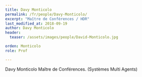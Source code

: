 ```yaml
---
title: Davy Monticolo
permalink: /fr/people/Davy-Monticolo/
excerpt: "Maître de Conférences / HDR"
last_modified_at: 2018-09-19
author: Davy Monticolo
header:
  teaser: /assets/images/people/David-Monticolo.jpg

orden: Monticolo
role: Prof

---
```


Davy Monticolo
Maître de Conférences. (Systèmes Multi Agents)